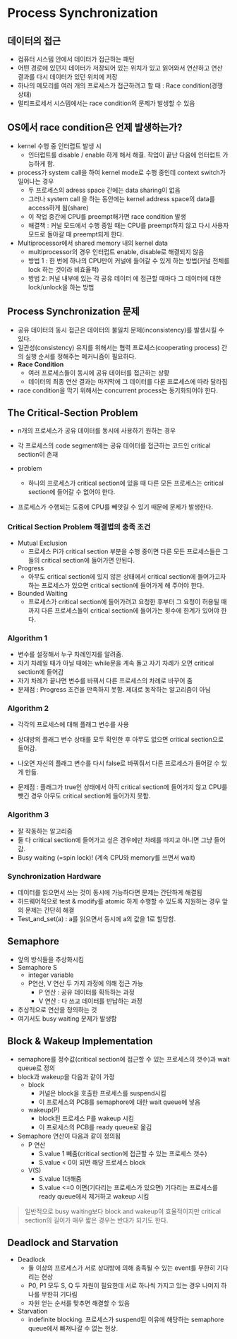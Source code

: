 # Process Synchronization

## 데이터의 접근

- 컴퓨터 시스템 안에서 데이터가 접근하는 패턴
- 어떤 경로에 있던지 데이터가 저장되어 있는 위치가 있고 읽어와서 연산하고 연산 결과를 다시 데이터가 있던 위치에 저장
- 하나의 메모리를 여러 개의 프로세스가 접근하려고 할 때 : Race condition(경쟁 상태)
- 멀티프로세서 시스템에서는 race condition의 문제가 발생할 수 있음 



## OS에서 race condition은 언제 발생하는가?

- kernel 수행 중 인터럽트 발생 시
  - 인터럽트를 disable / enable 하게 해서 해결. 작업이 끝난 다음에 인터럽트 가능하게 함. 
- process가 system call을 하여 kernel mode로 수행 중인데 context switch가 일어나는 경우
  - 두 프로세스의 adress space 간에는 data sharing이 없음 
  - 그러나 system call 을 하는 동안에는 kernel address space의 data를 access하게 됨(share)
  - 이 작업 중간에 CPU를 preempt해가면 race condition 발생
  - 해결책 : 커널 모드에서 수행 중일 때는 CPU를 preempt하지 않고 다시 사용자모드로 돌아갈 때 preempt되게 한다. 
- Multiprocessor에서 shared memory 내의 kernel data
  - multiprocessor의 경우 인터럽트 enable, disable로 해결되지 않음
  - 방법 1 : 한 번에 하나의 CPU만이 커널에 들어갈 수 있게 하는 방법(커널 전체를 lock 하는 것이라 비효율적)
  - 방법 2: 커널 내부에 있는 각 공유 데이터 에 접근할 때마다 그 데이터에 대한 lock/unlock을 하는 방법





## Process Synchronization 문제 

- 공유 데이터의 동시 접근은 데이터의 불일치 문제(inconsistency)를 발생시킬 수 있다. 
- 일관성(consistency) 유지를 위해서는 협력 프로세스(cooperating process) 간의 실행 순서를 정해주는 메커니즘이 필요하다. 
- **Race Condition**
  - 여러 프로세스들이 동시에 공유 데이터를 접근하는 상황
  - 데이터의 최종 연산 결과는 마지막에 그 데이터를 다룬 프로세스에 따라 달라짐
- race condition을 막기 위해서는 concurrent process는 동기화되어야 한다. 



## The Critical-Section Problem

- n개의 프로세스가 공유 데이터를 동시에 사용하기 원하는 경우
- 각 프로세스의 code segment에는 공유 데이터를 접근하는 코드인 critical section이 존재
- problem
  - 하나의 프로세스가 critical section에 있을 때 다른 모든 프로세스는 critical section에 들어갈 수 없어야 한다. 

- 프로세스가 수행되는 도중에 CPU를 빼앗길 수 있기 때문에 문제가 발생한다. 



### Critical Section Problem 해결법의 충족 조건

- Mutual Exclusion
  - 프로세스 Pi가 critical section 부분을 수행 중이면 다른 모든 프로세스들은 그들의 critical section에 들어가면 안된다. 
- Progress
  - 아무도 critical section에 있지 않은 상태에서 critical section에 들어가고자 하는 프로세스가 있으면 critical section에 들어가게 해 주어야 한다. 
- Bounded Waiting
  - 프로세스가 critical section에 들어가려고 요청한 후부터 그 요청이 허용될 때까지 다른 프로세스들이 critical section에 들어가는 횟수에 한계가 있어야 한다. 



### Algorithm 1

- 변수를 설정해서 누구 차례인지를 알려줌. 
- 자기 차례일 때가 아닐 때에는 while문을 계속 돌고 자기 차례가 오면 critical section에 들어감 
- 자기 차례가 끝나면 변수를 바꿔서 다른 프로세스의 차례로 바꾸어 줌 
- 문제점 : Progress 조건을 만족하지 못함. 제대로 동작하는 알고리즘이 아님



### Algorithm 2

- 각각의 프로세스에 대해 플래그 변수를 사용
- 상대방의 플래그 변수 상태를 모두 확인한 후 아무도 없으면 critical section으로 들어감.
- 나오면 자신의 플래그 변수를 다시 false로 바꿔줘서 다른 프로세스가 들어갈 수 있게 만듦.

- 문제점 : 플래그가 true인 상태에서 아직 critical section에 들어가지 않고 CPU를 뺏긴 경우 아무도 critical section에 들어가지 못함.

   

### Algorithm 3

- 잘 작동하는 알고리즘 
- 둘 다 critical section에 들어가고 싶은 경우에만 차례를 따지고 아니면 그냥 들어감. 
- Busy waiting (=spin lock)! (계속 CPU와 memory를 쓰면서 wait)



### Synchronization Hardware

- 데이터를 읽으면서 쓰는 것이 동시에 가능하다면 문제는 간단하게 해결됨 
- 하드웨어적으로 test & modify를 atomic 하게 수행할 수 있도록 지원하는 경우 앞의 문제는 간단히 해결
- Test_and_set(a) : a를 읽으면서 동시에 a의 값을 1로 할당함.



## Semaphore

- 앞의 방식들을 추상화시킴
- Semaphore S
  - integer variable
  - P연산, V 연산 두 가지 과정에 의해 접근 가능
    - P 연산 : 공유 데이터를 획득하는 과정
    - V 연산 :  다 쓰고 데이터를 반납하는 과정
- 추상적으로 연산을 정의하는 것
- 여기서도 busy waiting 문제가 발생함



## Block & Wakeup Implementation

- semaphore를 정수값(critical section에 접근할 수 있는 프로세스의 갯수)과 wait queue로 정의
- block과 wakeup을 다음과 같이 가정
  - block
    - 커널은 block을 호출한 프로세스를 suspend시킴 
    - 이 프로세스의 PCB를 semaphore에 대한 wait queue에 넣음
  - wakeup(P)
    - block된 프로세스 P를 wakeup 시킴
    - 이 프로세스의 PCB를 ready queue로 옮김
- Semaphore 연산이 다음과 같이 정의됨
  - P 연산
    -  S.value 1 빼줌(critical section에 접근할 수 있는 프로세스 갯수)
    - S.value < 0이 되면 해당 프로세스 block
  - V(S)
    - S.value 1더해줌
    - S.value <=0 이면(기다리는 프로세스가 있으면) 기다리는 프로세스를 ready queue에서 제거하고 wakeup 시킴

> 일반적으로 busy waiting보다 block and wakeup이 효율적이지만 critical section의 길이가 매우 짧은 경우는 반대가 되기도 한다. 



## Deadlock and Starvation

- Deadlock
  - 둘 이상의 프로세스가 서로 상대방에 의해 충족될 수 있는 event를 무한히 기다리는 현상
  - P0, P1 모두 S, Q 두 자원이 필요한데 서로 하나씩 가지고 있는 경우 나머지 하나를 무한히 기다림
  - 자원 얻는 순서를 맞추면 해결할 수 있음
- Starvation 
  - indefinite blocking. 프로세스가 suspend된 이유에 해당하는 semaphore queue에서 빠져나갈 수 없는 현상. 

